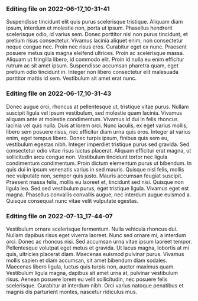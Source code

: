 

### Editing file on 2022-06-17_10-31-41

Suspendisse tincidunt elit quis purus scelerisque tristique. Aliquam diam ipsum, interdum et molestie non, porta ut ipsum. Phasellus hendrerit scelerisque odio, id varius sem. Donec porttitor nisl non purus tincidunt, et pretium risus consectetur. Vivamus lacinia aliquet enim, non consectetur neque congue nec. Proin nec risus eros. Curabitur eget ex nunc. Praesent posuere metus quis magna eleifend ultrices. Proin ac scelerisque massa. Aliquam ut fringilla libero, id commodo elit. Proin id nulla eu enim efficitur rutrum ac sit amet ipsum. Suspendisse accumsan pharetra quam, eget pretium odio tincidunt in. Integer non libero consectetur elit malesuada porttitor mattis id sem. Vestibulum sit amet erat nunc.




### Editing file on 2022-06-17_10-31-43

Donec augue orci, rhoncus at pellentesque ut, tristique vitae purus. Nullam suscipit ligula vel ipsum vestibulum, sed molestie quam lacinia. Vivamus aliquam ante at molestie condimentum. Vivamus id dui in felis rhoncus lacinia vel quis nulla. Duis at lorem orci. Nunc iaculis, ex eget varius mollis, libero sem posuere risus, nec efficitur diam urna quis eros. Integer at varius enim, eget tempus libero. Donec turpis ipsum, finibus quis sem eu, vestibulum egestas nibh.
Integer imperdiet tristique purus sed gravida. Sed consectetur odio vitae risus luctus placerat. Aliquam efficitur erat magna, ut sollicitudin arcu congue non. Vestibulum tincidunt tortor nec ligula condimentum condimentum. Proin dictum elementum purus ut bibendum. In quis dui in ipsum venenatis varius in sed mauris. Quisque nisl felis, mollis nec vulputate non, semper quis justo. Mauris accumsan feugiat suscipit. Praesent massa felis, mollis eu laoreet et, tincidunt sed nisi. Quisque non ligula leo. Sed sed vestibulum purus, eget tristique ligula. Vivamus eget est magna. Phasellus convallis convallis augue, nec interdum augue euismod a. Quisque consequat nunc vitae velit vulputate egestas.




### Editing file on 2022-07-13_17-44-07

Vestibulum ornare scelerisque fermentum. Nulla vehicula rhoncus dui. Nullam dapibus risus eget viverra laoreet. Nunc sed ornare mi, a interdum orci. Donec ac rhoncus nisi. Sed accumsan urna vitae ipsum laoreet tempor. Pellentesque volutpat eget metus et gravida. Ut lacus magna, lobortis at mi quis, ultricies placerat diam. Maecenas euismod pulvinar purus. Vivamus mollis sapien et diam accumsan, sit amet bibendum diam sodales. Maecenas libero ligula, luctus quis turpis non, auctor maximus quam. Vestibulum ligula magna, dapibus sit amet urna at, pulvinar vestibulum risus. Aenean posuere lorem eu velit sollicitudin, nec posuere felis scelerisque. Curabitur at interdum nibh. Orci varius natoque penatibus et magnis dis parturient montes, nascetur ridiculus mus.


